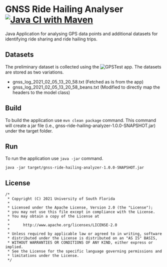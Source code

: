 # GNSS Ride Hailing Analyser [![Java CI with Maven](https://github.com/CUTR-at-USF/gnss-ride-hailing-analyzer/actions/workflows/maven.yml/badge.svg)](https://github.com/CUTR-at-USF/gnss-ride-hailing-analyzer/actions/workflows/maven.yml)

Java Application for analysing GPS data points and additional datasets for identifying ride sharing and ride hailing trips. 

## Datasets

The preliminary dataset is collected using the ![GPSTest](https://github.com/barbeau/gpstest) app. The datasets are stored 
as two variations. 
* gnss_log_2021_02_05_13_20_58.txt (Fetched as is from the app)
* gnss_log_2021_02_05_13_20_58_beans.txt (Modified to directly map the headers to the model class)

## Build
To build the application use `mvn clean package` command. This command will create a jar file (i.e., gnss-ride-hailing-analyzer-1.0.0-SNAPSHOT.jar) 
under the target folder.

## Run
To run the application use `java -jar` command. 
```
java -jar target/gnss-ride-hailing-analyzer-1.0.0-SNAPSHOT.jar
```

## License
```
/*
 * Copyright (C) 2021 University of South Florida
 *
 * Licensed under the Apache License, Version 2.0 (the "License");
 * you may not use this file except in compliance with the License.
 * You may obtain a copy of the License at
 *
 *      http://www.apache.org/licenses/LICENSE-2.0
 *
 * Unless required by applicable law or agreed to in writing, software
 * distributed under the License is distributed on an "AS IS" BASIS,
 * WITHOUT WARRANTIES OR CONDITIONS OF ANY KIND, either express or implied.
 * See the License for the specific language governing permissions and
 * limitations under the License.
 */
```